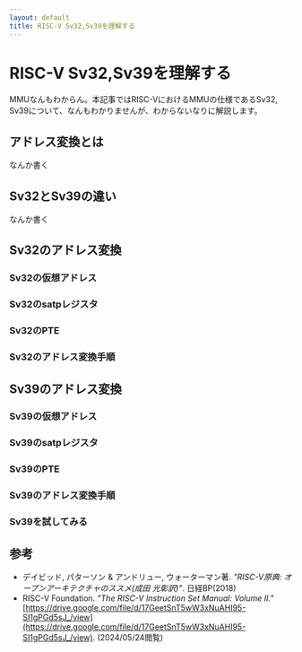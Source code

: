 ```yaml
---
layout: default
title: RISC-V Sv32,Sv39を理解する
---
```


# RISC-V Sv32,Sv39を理解する

MMUなんもわからん。本記事ではRISC-VにおけるMMUの仕様であるSv32, Sv39について、なんもわかりませんが、わからないなりに解説します。

## アドレス変換とは

なんか書く

## Sv32とSv39の違い

なんか書く

## Sv32のアドレス変換

### Sv32の仮想アドレス

### Sv32のsatpレジスタ

### Sv32のPTE

### Sv32のアドレス変換手順

## Sv39のアドレス変換

### Sv39の仮想アドレス

### Sv39のsatpレジスタ

### Sv39のPTE

### Sv39のアドレス変換手順

### Sv39を試してみる

## 参考

- デイビッド, パターソン & アンドリュー, ウォーターマン著. *"RISC-V原典: オープンアーキテクチャのススメ(成田 光彰訳)"*. 日経BP(2018)
- RISC-V Foundation. *"The RISC-V Instruction Set Manual: Volume II."* [https://drive.google.com/file/d/17GeetSnT5wW3xNuAHI95-SI1gPGd5sJ_/view](https://drive.google.com/file/d/17GeetSnT5wW3xNuAHI95-SI1gPGd5sJ_/view). (2024/05/24閲覧)
